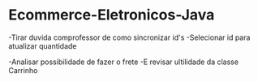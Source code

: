 # Ecommerce-Eletronicos-Java

-Tirar duvida comprofessor de como sincronizar id's
-Selecionar id para atualizar quantidade

-Analisar possibilidade de fazer o frete 
-E revisar ultilidade da classe Carrinho 